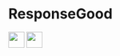<h1>ResponseGood</h1>
<img src='https://image.flaticon.com/icons/png/512/226/226772.png' height='32px' weight='32px'/>
<img src='https://cdn.icon-icons.com/icons2/112/PNG/512/python_18894.png' height='32px' weight='32px'/>
